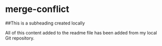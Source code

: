 # merge-conflict

##This is a subheading created locally

All of this content added to the readme file has been added from my local Git repository.
